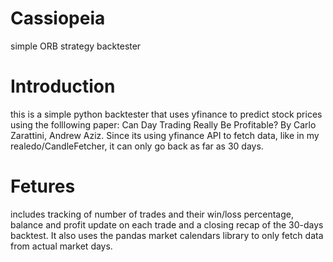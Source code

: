 # Cassiopeia
simple ORB strategy backtester

# Introduction
this is a simple python backtester that uses yfinance to predict stock prices using the folllowing paper:
Can Day Trading Really Be Profitable? By Carlo Zarattini, Andrew Aziz.
Since its using yfinance API to fetch data, like in my realedo/CandleFetcher, it can only go back as far as 30 days.

# Fetures
includes tracking of number of trades and their win/loss percentage, balance and profit update on each trade and a closing recap of the 30-days backtest.
It also uses the pandas market calendars library to only fetch data from actual market days.
